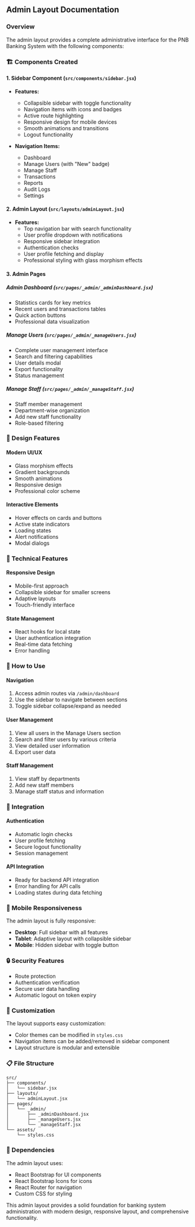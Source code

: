 ## Admin Layout Documentation

### Overview
The admin layout provides a complete administrative interface for the PNB Banking System with the following components:

### 🏗️ Components Created

#### 1. **Sidebar Component** (`src/components/sidebar.jsx`)
- **Features:**
  - Collapsible sidebar with toggle functionality
  - Navigation items with icons and badges
  - Active route highlighting
  - Responsive design for mobile devices
  - Smooth animations and transitions
  - Logout functionality

- **Navigation Items:**
  - Dashboard
  - Manage Users (with "New" badge)
  - Manage Staff
  - Transactions
  - Reports
  - Audit Logs
  - Settings

#### 2. **Admin Layout** (`src/layouts/adminLayout.jsx`)
- **Features:**
  - Top navigation bar with search functionality
  - User profile dropdown with notifications
  - Responsive sidebar integration
  - Authentication checks
  - User profile fetching and display
  - Professional styling with glass morphism effects

#### 3. **Admin Pages**

##### **Admin Dashboard** (`src/pages/_admin/_adminDashboard.jsx`)
- Statistics cards for key metrics
- Recent users and transactions tables
- Quick action buttons
- Professional data visualization

##### **Manage Users** (`src/pages/_admin/_manageUsers.jsx`)
- Complete user management interface
- Search and filtering capabilities
- User details modal
- Export functionality
- Status management

##### **Manage Staff** (`src/pages/_admin/_manageStaff.jsx`)
- Staff member management
- Department-wise organization
- Add new staff functionality
- Role-based filtering

### 🎨 Design Features

#### **Modern UI/UX**
- Glass morphism effects
- Gradient backgrounds
- Smooth animations
- Responsive design
- Professional color scheme

#### **Interactive Elements**
- Hover effects on cards and buttons
- Active state indicators
- Loading states
- Alert notifications
- Modal dialogs

### 🔧 Technical Features

#### **Responsive Design**
- Mobile-first approach
- Collapsible sidebar for smaller screens
- Adaptive layouts
- Touch-friendly interface

#### **State Management**
- React hooks for local state
- User authentication integration
- Real-time data fetching
- Error handling

### 🚀 How to Use

#### **Navigation**
1. Access admin routes via `/admin/dashboard`
2. Use the sidebar to navigate between sections
3. Toggle sidebar collapse/expand as needed

#### **User Management**
1. View all users in the Manage Users section
2. Search and filter users by various criteria
3. View detailed user information
4. Export user data

#### **Staff Management**
1. View staff by departments
2. Add new staff members
3. Manage staff status and information

### 🎯 Integration

#### **Authentication**
- Automatic login checks
- User profile fetching
- Secure logout functionality
- Session management

#### **API Integration**
- Ready for backend API integration
- Error handling for API calls
- Loading states during data fetching

### 📱 Mobile Responsiveness

The admin layout is fully responsive:
- **Desktop**: Full sidebar with all features
- **Tablet**: Adaptive layout with collapsible sidebar
- **Mobile**: Hidden sidebar with toggle button

### 🔒 Security Features

- Route protection
- Authentication verification
- Secure user data handling
- Automatic logout on token expiry

### 🎨 Customization

The layout supports easy customization:
- Color themes can be modified in `styles.css`
- Navigation items can be added/removed in sidebar component
- Layout structure is modular and extensible

### 📋 File Structure

```
src/
├── components/
│   └── sidebar.jsx
├── layouts/
│   └── adminLayout.jsx
├── pages/
│   └── _admin/
│       ├── _adminDashboard.jsx
│       ├── _manageUsers.jsx
│       └── _manageStaff.jsx
└── assets/
    └── styles.css
```

### 🔗 Dependencies

The admin layout uses:
- React Bootstrap for UI components
- React Bootstrap Icons for icons
- React Router for navigation
- Custom CSS for styling

This admin layout provides a solid foundation for banking system administration with modern design, responsive layout, and comprehensive functionality.
